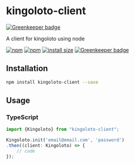 # kingoloto-client

[![Greenkeeper badge](https://badges.greenkeeper.io/rem42/kingoloto-client.svg)](https://greenkeeper.io/)

A client for kingoloto using node

[![npm](https://img.shields.io/npm/v/kingoloto-client.svg)](https://www.npmjs.com/package/kingoloto-client)
[![npm](https://img.shields.io/npm/dt/kingoloto-client.svg)](https://www.npmjs.com/package/kingoloto-client)
[![install size](https://packagephobia.now.sh/badge?p=kingoloto-client)](https://packagephobia.now.sh/result?p=kingoloto-client)
[![Greenkeeper badge](https://badges.greenkeeper.io/rem42/kingoloto-client.svg)](https://greenkeeper.io/)

## Installation 
```sh
npm install kingoloto-client --save
```
## Usage
### TypeScript

```typescript
import {Kingoloto} from "kingoloto-client";

Kingoloto.init('email@email.com', 'password')
.then((client: Kingoloto) => {
    // code
});
```
